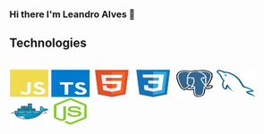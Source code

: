 ### Hi there I'm Leandro Alves 👋

## Technologies

<div style="display: inline_block"><br>
  <img align="center" alt="Rafa-Js" height="50" width="70" src="https://raw.githubusercontent.com/devicons/devicon/master/icons/javascript/javascript-plain.svg">
  <img align="center" alt="Rafa-Ts" height="50" width="70" src="https://raw.githubusercontent.com/devicons/devicon/master/icons/typescript/typescript-plain.svg">
  <img align="center" alt="Rafa-HTML" height="50" width="70" src="https://raw.githubusercontent.com/devicons/devicon/master/icons/html5/html5-original.svg">
  <img align="center" alt="Rafa-CSS" height="50" width="70" src="https://raw.githubusercontent.com/devicons/devicon/master/icons/css3/css3-original.svg">
  <img align="center" alt="PSQL" height="50" width="70" src="https://raw.githubusercontent.com/devicons/devicon/master/icons/postgresql/postgresql-original.svg">
  <img align="center" alt="PSQL" height="50" width="70" src="https://raw.githubusercontent.com/devicons/devicon/master/icons/mysql/mysql-original.svg">
   <img align="center" alt="PSQL" height="50" width="70" src="https://raw.githubusercontent.com/devicons/devicon/master/icons/docker/docker-original.svg">
     <img align="center" alt="PSQL" height="50" width="70" src="https://raw.githubusercontent.com/devicons/devicon/master/icons/nodejs/nodejs-original.svg">


 </div>      



